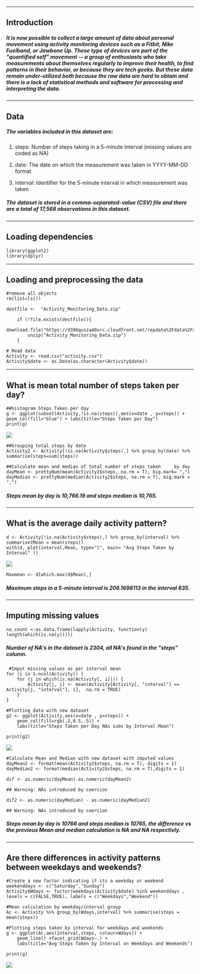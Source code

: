 ------------------------------------------------------------------------

Introduction
------------

##### It is now possible to collect a large amount of data about personal movement using activity monitoring devices such as a Fitbit, Nike Fuelband, or Jawbone Up. These type of devices are part of the "quantified self" movement -- a group of enthusiasts who take measurements about themselves regularly to improve their health, to find patterns in their behavior, or because they are tech geeks. But these data remain under-utilized both because the raw data are hard to obtain and there is a lack of statistical methods and software for processing and interpreting the data.

------------------------------------------------------------------------

Data
----

##### The variables included in this dataset are:

1.  steps: Number of steps taking in a 5-minute interval (missing values
    are coded as NA)

2.  date: The date on which the measurement was taken in YYYY-MM-DD
    format

3.  interval: Identifier for the 5-minute interval in which measurement
    was taken

##### The dataset is stored in a comma-separated-value (CSV) file and there are a total of 17,568 observations in this dataset.

------------------------------------------------------------------------

Loading dependencies
--------------------

    library(ggplot2)
    library(dplyr)

------------------------------------------------------------------------

Loading and preprocessing the data
----------------------------------

    #remove all objects
    rm(list=ls())

    destfile <-  "Activity_Monitoring_Data.zip"

        if (!file.exists(destfile)){
            download.file("https://d396qusza40orc.cloudfront.net/repdata%2Fdata%2Factivity.zip","Activity_Monitoring_Data.zip")
            unzip("Activity_Monitoring_Data.zip")
        }

    # Read data
    Activity <- read.csv("activity.csv")
    Activity$date <- as.Date(as.character(Activity$date))

------------------------------------------------------------------------

What is mean total number of steps taken per day?
-------------------------------------------------

    ##histogram Steps Taken per day
    g <- ggplot(subset(Activity,!is.na(steps)),aes(x=date , y=steps)) + geom_col(fill="blue") + labs(title="Steps Taken per Day")
    print(g)

![](PA1_template_files/figure-markdown_strict/Stepsmean-1.png)

    ##Grouping total steps by date
    Activity2 <- Activity[!is.na(Activity$steps),] %>% group_by(date) %>% summarise(steps=sum(steps))

    ##Calculate mean and median of total number of steps taken     by day
    dayMean <- prettyNum(mean(Activity2$steps, na.rm = T), big.mark= ",")
    dayMedian <- prettyNum(median(Activity2$steps, na.rm = T), big.mark = ",")

##### Steps mean by day is 10,766.19 and steps median is 10,765.

------------------------------------------------------------------------

What is the average daily activity pattern?
-------------------------------------------

    d <- Activity[!is.na(Activity$steps),] %>% group_by(interval) %>% summarise(Mean = mean(steps))
    with(d, plot(interval,Mean, type="l", main= "Avg Steps Taken by Interval" ))

![](PA1_template_files/figure-markdown_strict/Dailypattern-1.png)

    Maxmean <- d[which.max(d$Mean),]

##### Maximum steps in a 5-minute interval is 206.1698113 in the interval 835.

------------------------------------------------------------------------

Imputing missing values
-----------------------

    na_count <-as.data.frame(lapply(Activity, function(y) length(which(is.na(y)))))

##### Number of NA's in the dataset is 2304, all NA's found in the "steps" column.

     #Imput missing values as per interval mean
    for (i in 1:ncol(Activity)) {
        for (j in which(is.na(Activity[, i]))) {
            Activity[j, i] <- mean(Activity[Activity[, "interval"] == Activity[j, "interval"], i],  na.rm = TRUE)
        }
    }

    #Plotting data with new dataset
    g2 <- ggplot(Activity,aes(x=date , y=steps)) + 
        geom_col(fill=rgb(.2,0.5,.5)) + 
        labs(title="Steps Taken per Day NAs subs by Interval Mean")

    print(g2)

![](PA1_template_files/figure-markdown_strict/Imputing-1.png)

    #Calculate Mean and Median with new dataset with imputed values
    dayMean2 <- format(mean(Activity2$steps, na.rm = T), digits = 1)
    dayMedian2 <- format(median(Activity2$steps, na.rm = T),digits = 1)

    dif <- as.numeric(dayMean)-as.numeric(dayMean2)

    ## Warning: NAs introduced by coercion

    dif2 <- as.numeric(dayMedian) - as.numeric(dayMedian2)

    ## Warning: NAs introduced by coercion

##### Steps mean by day is 10766 and steps median is 10765, the difference vs the previous Mean and median calculation is NA and NA respectivly.

------------------------------------------------------------------------

Are there differences in activity patterns between weekdays and weekends?
-------------------------------------------------------------------------

    #Create a new factor indicating if its a weekday or weekend
    weekenddays <- c("Saturday","Sunday")
    Activity$Wdays <- factor(weekdays(Activity$date) %in% weekenddays , levels = c(FALSE,TRUE), labels = c("Weekdays","Weekend"))

    #Mean calculation by weekday/interval group
    Ac <- Activity %>% group_by(Wdays,interval) %>% summarise(steps = mean(steps))

    #Plotting steps taken by interval for weekdays and weekends
    g <- ggplot(Ac,aes(interval,steps, colour=Wdays)) + 
        geom_line() +facet_grid(Wdays~.) + 
        labs(title="Avg Steps Taken by Interval on Weekdays and Weekends")

    print(g)

![](PA1_template_files/figure-markdown_strict/Wdays-1.png)
